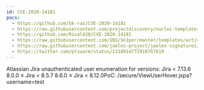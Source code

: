 ```yaml
---
id: CVE-2020-14181
pocs:
  - https://github.com/bk-rao/CVE-2020-14181
  - https://raw.githubusercontent.com/projectdiscovery/nuclei-templates/master/cves/2020/CVE-2020-14181.yaml
  - https://github.com/Rival420/CVE-2020-14181
  - https://raw.githubusercontent.com/1N3/Sn1per/master/templates/active/CVE-2020-14181_-_User_Enumeration_Via_Insecure_Jira_Endpoint.sh
  - https://raw.githubusercontent.com/jaeles-project/jaeles-signatures/master/cves/jira-user-enumeration-cve-2020-14181.yaml
  - https://twitter.com/ptswarm/status/1318914772918767619
---
```

Atlassian Jira unauthenticated user enumeration for versions:
Jira < 7.13.6
8.0.0 ≤ Jira < 8.5.7
8.6.0 ≤ Jira < 8.12.0PoC: /secure/ViewUserHover.jspa?username=test
